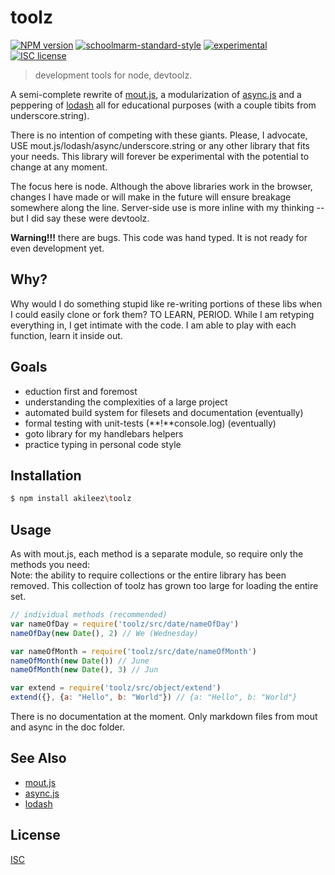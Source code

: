 # toolz
[![NPM version][npm-image]][npm-url]
[![schoolmarm-standard-style][marm-image]][marm-url]
[![experimental][stability-image]][stability-url]
[![ISC license][license-img]][license-url]

> development tools for node, devtoolz. 

A semi-complete rewrite of [mout.js](http://moutjs.com), a modularization of [async.js](https://github.com/caolan/async) and a peppering of [lodash](https://lodash.com) all for educational purposes (with a couple tibits from underscore.string). 

There is no intention of competing with these giants. Please, I advocate, USE mout.js/lodash/async/underscore.string or any other library that fits your needs. This library will forever be experimental with the potential to change at any moment. 

The focus here is node. Although the above libraries work in the browser, changes I have made or will make in the future will ensure breakage somewhere along the line. Server-side use is more inline with my thinking -- but I did say these were devtoolz. 

**Warning!!!** there are bugs. This code was hand typed. It is not ready for even development yet.

## Why?
Why would I do something stupid like re-writing portions of these libs when I could easily clone or fork them? TO LEARN, PERIOD. While I am retyping everything in, I get intimate with the code. I am able to play with each function, learn it inside out.

## Goals

- eduction first and foremost
- understanding the complexities of a large project
- automated build system for filesets and documentation (eventually)
- formal testing with unit-tests (**!**console.log) (eventually)
- goto library for my handlebars helpers 
- practice typing in personal code style

## Installation
```bash
$ npm install akileez\toolz
```

## Usage
As with mout.js, each method is a separate module, so require only the methods you need:   
Note: the ability to require collections or the entire library has been removed. This collection
of toolz has grown too large for loading the entire set.

```js
// individual methods (recommended)
var nameOfDay = require('toolz/src/date/nameOfDay')
nameOfDay(new Date(), 2) // We (Wednesday)

var nameOfMonth = require('toolz/src/date/nameOfMonth')
nameOfMonth(new Date()) // June
nameOfMonth(new Date(), 3) // Jun

var extend = require('toolz/src/object/extend')
extend({}, {a: "Hello", b: "World"}) // {a: "Hello", b: "World"}

```
There is no documentation at the moment. Only markdown files from mout and async in the doc folder. 


## See Also
- [mout.js](http://moutjs.com)
- [async.js](https://github.com/caolan/async)
- [lodash](https://lodash.com)

## License
[ISC](https://tldrlegal.com/license/ISC-license)

[npm-image]: https://img.shields.io/npm/v/toolz.svg?style=flat-square
[npm-url]: https://npmjs.org/package/toolz
[marm-image]: https://img.shields.io/badge/code%20style-marm-brightgreen.svg?style=flat-square
[marm-url]: https://github.com/akileez/eslint-config-marm
[stability-image]: https://img.shields.io/badge/stability-experimental-orange.svg?style=flat-square
[stability-url]: https://github.com/akileez/toolz
[license-img]: https://img.shields.io/badge/license-ISC-blue.svg?style=flat-square
[license-url]: https://github.com/akileez/toolz/blob/master/license.md

